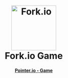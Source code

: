 <h1 align="center">
    <img alt="Fork.io" title="A NON-OFFICIAL .io Game" src="https://cdn.glitch.com/5a2252b1-ab4e-470d-9b1f-802630dc8faa%2Ficon64.png?v=1560549391972" width="140"> <br />
    Fork.io Game
</h1>
<h4 align="center">
  <a href="https://example-io-game.victorzhou.com/">Pointer.io - Game</a>
</h4>
